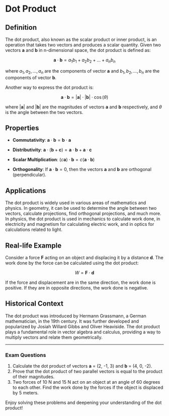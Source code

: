 # Dot Product

## Definition
The dot product, also known as the scalar product or inner product, is an operation that takes two vectors and produces a scalar quantity. Given two vectors **a** and **b** in n-dimensional space, the dot product is defined as:

$$\mathbf{a}\cdot\mathbf{b}= a_1b_1+ a_2b_2+\ldots+ a_nb_n$$

where $a_1, a_2,\ldots, a_n$ are the components of vector **a** and $b_1, b_2,\ldots, b_n$ are the components of vector **b**.

Another way to express the dot product is:

$$\mathbf{a}\cdot\mathbf{b}=|\mathbf{a}|\cdot|\mathbf{b}|\cdot\cos(\theta)$$

where $|\mathbf{a}|$ and $|\mathbf{b}|$ are the magnitudes of vectors **a** and **b** respectively, and $\theta$ is the angle between the two vectors.

## Properties
- **Commutativity**: $\mathbf{a}\cdot\mathbf{b}=\mathbf{b}\cdot\mathbf{a}$
  
- **Distributivity**: $\mathbf{a}\cdot(\mathbf{b}+\mathbf{c})=\mathbf{a}\cdot\mathbf{b}+\mathbf{a}\cdot\mathbf{c}$
  
- **Scalar Multiplication**: $(c\mathbf{a})\cdot\mathbf{b}= c(\mathbf{a}\cdot\mathbf{b})$

- **Orthogonality**: If $\mathbf{a}\cdot\mathbf{b}= 0$, then the vectors **a** and **b** are orthogonal (perpendicular).

## Applications
The dot product is widely used in various areas of mathematics and physics. In geometry, it can be used to determine the angle between two vectors, calculate projections, find orthogonal projections, and much more. In physics, the dot product is used in mechanics to calculate work done, in electricity and magnetism for calculating electric work, and in optics for calculations related to light.

## Real-life Example
Consider a force **F** acting on an object and displacing it by a distance **d**. The work done by the force can be calculated using the dot product:

$$W=\mathbf{F}\cdot\mathbf{d}$$

If the force and displacement are in the same direction, the work done is positive. If they are in opposite directions, the work done is negative.

## Historical Context
The dot product was introduced by Hermann Grassmann, a German mathematician, in the 19th century. It was further developed and popularized by Josiah Willard Gibbs and Oliver Heaviside. The dot product plays a fundamental role in vector algebra and calculus, providing a way to multiply vectors and relate them geometrically.

---

### Exam Questions
1. Calculate the dot product of vectors **a** = (2, -1, 3) and **b** = (4, 0, -2).
2. Prove that the dot product of two parallel vectors is equal to the product of their magnitudes.
3. Two forces of 10 N and 15 N act on an object at an angle of 60 degrees to each other. Find the work done by the forces if the object is displaced by 5 meters.

Enjoy solving these problems and deepening your understanding of the dot product!